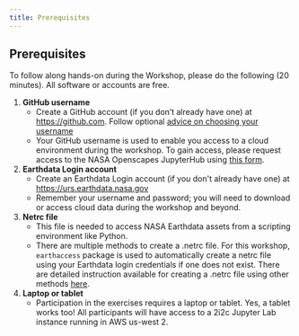 ```yaml
---
title: Prerequisites
---
```


## Prerequisites

To follow along hands-on during the Workshop, please do the following (20 minutes). All software or accounts are free.

1. **GitHub username**
    - Create a GitHub account (if you don’t already have one) at <https://github.com>. Follow optional [advice on choosing your username](https://happygitwithr.com/github-acct.html)
    - Your GitHub username is used to enable you access to a cloud environment during the workshop. To gain access, please request access to the NASA Openscapes JupyterHub using [this form](https://forms.gle/Su2p7BQhwnf9Fufb8). 
2. **Earthdata Login account** 
    - Create an Earthdata Login account (if you don't already have one) at <https://urs.earthdata.nasa.gov>
    - Remember your username and password; you will need to download or access cloud data during the workshop and beyond.
3. **Netrc file**
    - This file is needed to access NASA Earthdata assets from a scripting environment like Python.
    - There are multiple methods to create a .netrc file. For this workshop, `earthaccess` package is used to automatically create a netrc file using your Earthdata login credentials if one does not exist. There are detailed instruction available for creating a .netrc file using other methods [here](https://nasa-openscapes.github.io/2022-Fall-ECOSTRESS-Cloud-Workshop/how-tos/authentication/NASA_Earthdata_Authentication.html).
4. **Laptop or tablet** 
    - Participation in the exercises requires a laptop or tablet. Yes, a tablet works too! All participants will have access to a 2i2c Jupyter Lab instance running in AWS us-west 2.

